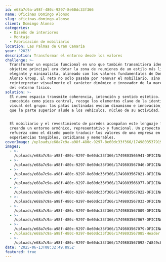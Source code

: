 ```yaml
---
id: e68a7c9a-a98f-480c-9297-8e60dc33f366
name: Oficinas Domingo Alonso
slug: oficinas-domingo-alonso
client: Domingo Alonso
categories:
  - Diseño de interiores
  - Montaje
  - Fabricación de mobiliario
location: Las Palmas de Gran Canaria
year: '2023'
description: Transformar el entorno desde los valores
challenge: >-
  Transformar un espacio funcional en uno que también transmitiera identidad. El
  objetivo principal era dotar la zona de reuniones de un estilo más ligero,
  elegante y minimalista, alineado con los valores fundamentales de Domingo
  Alonso Group. El reto no solo pasaba por renovar el mobiliario, sino por
  reinterpretar visualmente el carácter dinámico e innovador de la marca dentro
  del entorno físico.
solution: >-
  El nuevo espacio transmite coherencia, intención y sentido estético. La mesa,
  concebida como pieza central, recoge los elementos clave de la identidad
  visual del grupo: las patas inclinadas evocan dinamismo e innovación, mientras
  que la parte superior alude a los vehículos, núcleo de su actividad.


  El mobiliario y el revestimiento de paredes acompañan este lenguaje formal,
  creando un entorno armónico, representativo y funcional. Un proyecto que
  refuerza cómo el diseño puede traducir los valores de una empresa en
  experiencias tangibles, cotidianas y memorables.
coverImage: /uploads/e68a7c9a-a98f-480c-9297-8e60dc33f366/1749803537919-Header.webp
images:
  - >-
    /uploads/e68a7c9a-a98f-480c-9297-8e60dc33f366/1749803566941-OFICINADOMINGOALONSO-25.webp
  - >-
    /uploads/e68a7c9a-a98f-480c-9297-8e60dc33f366/1749803567046-OFICINADOMINGOALONSO-21.webp
  - >-
    /uploads/e68a7c9a-a98f-480c-9297-8e60dc33f366/1749803567021-OFICINADOMINGOALONSO-16.webp
  - >-
    /uploads/e68a7c9a-a98f-480c-9297-8e60dc33f366/1749803566977-OFICINADOMINGOALONSO-13.webp
  - >-
    /uploads/e68a7c9a-a98f-480c-9297-8e60dc33f366/1749803567022-OFICINADOMINGOALONSO-12.webp
  - >-
    /uploads/e68a7c9a-a98f-480c-9297-8e60dc33f366/1749803567033-OFICINADOMINGOALONSO-10.webp
  - >-
    /uploads/e68a7c9a-a98f-480c-9297-8e60dc33f366/1749803567009-OFICINADOMINGOALONSO-9l.webp
  - >-
    /uploads/e68a7c9a-a98f-480c-9297-8e60dc33f366/1749803567067-OFICINADOMINGOALONSO-6.webp
  - >-
    /uploads/e68a7c9a-a98f-480c-9297-8e60dc33f366/1749803567079-OFICINADOMINGOALONSO-3.webp
  - /uploads/e68a7c9a-a98f-480c-9297-8e60dc33f366/1749803567085-Header.webp
  - >-
    /uploads/e68a7c9a-a98f-480c-9297-8e60dc33f366/1749803567092-7d849c0f-cecb-49d7-ab56-0d5a121e48ec.webp
date: '2025-06-13T08:32:49.895Z'
featured: true
---
```


